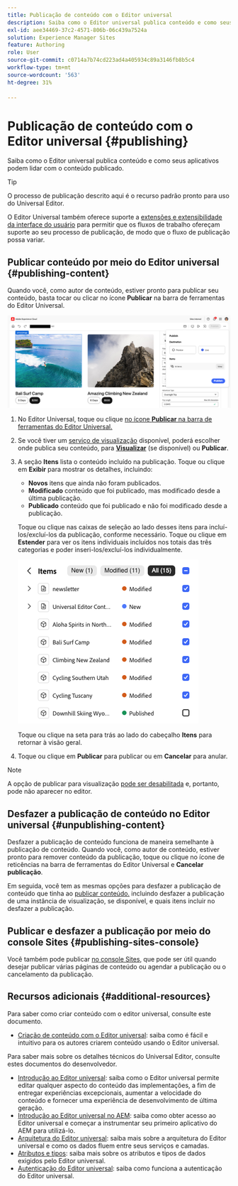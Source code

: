 ```yaml
---
title: Publicação de conteúdo com o Editor universal
description: Saiba como o Editor universal publica conteúdo e como seus aplicativos podem lidar com o conteúdo publicado.
exl-id: aee34469-37c2-4571-806b-06c439a7524a
solution: Experience Manager Sites
feature: Authoring
role: User
source-git-commit: c0714a7b74cd223ad4a405934c89a3146fb8b5c4
workflow-type: tm+mt
source-wordcount: '563'
ht-degree: 31%

---
```



# Publicação de conteúdo com o Editor universal {#publishing}

Saiba como o Editor universal publica conteúdo e como seus aplicativos podem lidar com o conteúdo publicado.

>[!TIP]
>
>O processo de publicação descrito aqui é o recurso padrão pronto para uso do Universal Editor.
>
>O Editor Universal também oferece suporte a [extensões e extensibilidade da interface do usuário](/help/implementing/universal-editor/extending.md) para permitir que os fluxos de trabalho ofereçam suporte ao seu processo de publicação, de modo que o fluxo de publicação possa variar.

## Publicar conteúdo por meio do Editor universal {#publishing-content}

Quando você, como autor de conteúdo, estiver pronto para publicar seu conteúdo, basta tocar ou clicar no ícone **Publicar** na barra de ferramentas do Editor Universal.

![Publicando páginas](assets/publish-menu.png)

1. No Editor Universal, toque ou clique [no ícone **Publicar** na barra de ferramentas do Editor Universal.](/help/sites-cloud/authoring/universal-editor/navigation.md#publish)
1. Se você tiver um [serviço de visualização](/help/sites-cloud/authoring/sites-console/previewing-content.md) disponível, poderá escolher onde publica seu conteúdo, para **[Visualizar](/help/sites-cloud/authoring/sites-console/previewing-content.md)** (se disponível) ou **Publicar**.
1. A seção **Itens** lista o conteúdo incluído na publicação. Toque ou clique em **Exibir** para mostrar os detalhes, incluindo:
   * **Novos** itens que ainda não foram publicados.
   * **Modificado** conteúdo que foi publicado, mas modificado desde a última publicação.
   * **Publicado** conteúdo que foi publicado e não foi modificado desde a publicação.

   Toque ou clique nas caixas de seleção ao lado desses itens para incluí-los/excluí-los da publicação, conforme necessário. Toque ou clique em **Estender** para ver os itens individuais incluídos nos totais das três categorias e poder inseri-los/excluí-los individualmente.

   ![Publicar itens](assets/publish-items.png)

   Toque ou clique na seta para trás ao lado do cabeçalho **Itens** para retornar à visão geral.

1. Toque ou clique em **Publicar** para publicar ou em **Cancelar** para anular.

>[!NOTE]
>
>A opção de publicar para visualização [pode ser desabilitada](/help/implementing/universal-editor/customizing.md#publish-preview) e, portanto, pode não aparecer no editor.

## Desfazer a publicação de conteúdo no Editor universal {#unpublishing-content}

Desfazer a publicação de conteúdo funciona de maneira semelhante à publicação de conteúdo. Quando você, como autor de conteúdo, estiver pronto para remover conteúdo da publicação, toque ou clique no ícone de reticências na barra de ferramentas do Editor Universal e **Cancelar publicação**.

Em seguida, você tem as mesmas opções para desfazer a publicação de conteúdo que tinha ao [publicar conteúdo.](#publishing-content) incluindo desfazer a publicação de uma instância de visualização, se disponível, e quais itens incluir no desfazer a publicação.

## Publicar e desfazer a publicação por meio do console Sites {#publishing-sites-console}

Você também pode publicar [no console Sites](/help/sites-cloud/authoring/sites-console/publishing-pages.md), que pode ser útil quando desejar publicar várias páginas de conteúdo ou agendar a publicação ou o cancelamento da publicação.

## Recursos adicionais {#additional-resources}

Para saber como criar conteúdo com o editor universal, consulte este documento.

* [Criação de conteúdo com o Editor universal](authoring.md): saiba como é fácil e intuitivo para os autores criarem conteúdo usando o Editor universal.

Para saber mais sobre os detalhes técnicos do Universal Editor, consulte estes documentos do desenvolvedor.

* [Introdução ao Editor universal](/help/implementing/universal-editor/introduction.md): saiba como o Editor universal permite editar qualquer aspecto do conteúdo das implementações, a fim de entregar experiências excepcionais, aumentar a velocidade do conteúdo e fornecer uma experiência de desenvolvimento de última geração.
* [Introdução ao Editor universal no AEM](/help/implementing/universal-editor/getting-started.md): saiba como obter acesso ao Editor universal e começar a instrumentar seu primeiro aplicativo do AEM para utilizá-lo.
* [Arquitetura do Editor universal](/help/implementing/universal-editor/architecture.md): saiba mais sobre a arquitetura do Editor universal e como os dados fluem entre seus serviços e camadas.
* [Atributos e tipos](/help/implementing/universal-editor/attributes-types.md): saiba mais sobre os atributos e tipos de dados exigidos pelo Editor universal.
* [Autenticação do Editor universal](/help/implementing/universal-editor/authentication.md): saiba como funciona a autenticação do Editor universal.
